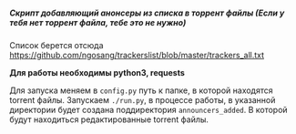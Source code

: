 ##### Скрипт добавляющий анонсеры из списка в торрент файлы (Если у тебя нет торрент файла, тебе это не нужно)
Список берется отсюда https://github.com/ngosang/trackerslist/blob/master/trackers_all.txt

**Для работы необходимы python3, requests**

Для запуска меняем в `config.py` путь к папке, в которой находятся torrent файлы.
Запускаем `./run.py`, в процессе работы, в указанной директории будет создана поддиректория `announcers_added`.
В которой будут находиться редактированные torrent файлы.
